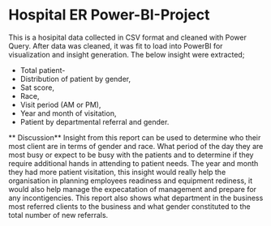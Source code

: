 # Hospital ER Power-BI-Project
This is a hosipital data collected in CSV format and cleaned with Power Query. After data was cleaned, it was fit to load into PowerBI for visualization and insight generation. The below insight were extracted;
- Total patient-
- Distribution of patient by gender,
- Sat score,
- Race,
- Visit period (AM or PM),
- Year and month of visitation,
- Patient by departmental referral and gender.

**  Discussion**
  Insight from this report can be used to determine who their most client are in terms of gender and race.
  What period of the day they are most busy or expect to be busy with the patients and to determine if they require additional hands in attending to patient needs.
  The year and month they had more patient visitation, this insight would really help the organisation in planning employees readiness and equipment rediness, it would also help manage the expecatation of management and prepare for any incontigencies.
  This report also shows what department in the business most referred clients to the business and what gender constituted to the total number of new referrals.
